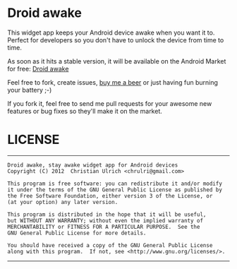 Droid awake
===========

This widget app keeps your Android device awake when you want it to. Perfect for developers so you don't have to unlock the device from time to time.

As soon as it hits a stable version, it will be available on the Android Market for free: [Droid awake][1]


Feel free to fork, create issues, [buy me a beer][2] or just having fun burning your battery ;-)

If you fork it, feel free to send me pull requests for your awesome new features or bug fixes so they'll make it on the market.

LICENSE
=======
 ******************************************************************************
	Droid awake, stay awake widget app for Android devices
	Copyright (C) 2012  Christian Ulrich <chrulri@gmail.com>

	This program is free software: you can redistribute it and/or modify
	it under the terms of the GNU General Public License as published by
	the Free Software Foundation, either version 3 of the License, or
	(at your option) any later version.

	This program is distributed in the hope that it will be useful,
	but WITHOUT ANY WARRANTY; without even the implied warranty of
	MERCHANTABILITY or FITNESS FOR A PARTICULAR PURPOSE.  See the
	GNU General Public License for more details.

	You should have received a copy of the GNU General Public License
	along with this program.  If not, see <http://www.gnu.org/licenses/>.
 ******************************************************************************

[1]: https://market.android.com/details?id=com.chrulri.droidawake
[2]: https://www.paypal.com/cgi-bin/webscr?cmd=_donations&business=chrulri@gmail.com&item_name=droidtv
